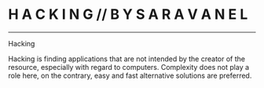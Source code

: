 <h1>H A C K I N G // B Y    S A R A   V A N    E L</h1>

---


<detail>  <summary> Hacking </summary>

Hacking is finding applications that are not intended by the creator of the resource, especially with regard to computers. 
Complexity does not play a role here, on the contrary, easy and fast alternative solutions are preferred.



</detail>
